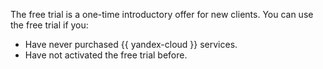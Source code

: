 The free trial is a one-time introductory offer for new clients. You can use the free trial if you:

- Have never purchased {{ yandex-cloud }} services.
- Have not activated the free trial before.

